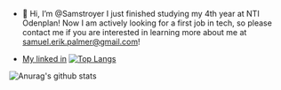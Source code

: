 - 👋 Hi, I’m @Samstroyer
I just finished studying my 4th year at NTI Odenplan! Now I am actively looking for a first job in tech, so please contact me if you are interested in learning more about me at samuel.erik.palmer@gmail.com!

* [My linked in](https://www.linkedin.com/in/samuel-palmér-b1b147257/)
[![Top Langs](https://github-readme-stats.vercel.app/api/top-langs/?username=Samstroyer&layout=compact)](https://github.com/anuraghazra/github-readme-stats)

![Anurag's github stats](https://github-readme-stats.vercel.app/api?username=Samstroyer)
